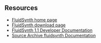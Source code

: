 
##  Resources 




+  [
	    FluidSynth home page
	  ](http://sourceforge.net/apps/trac/fluidsynth/) 
+  [
	    FluidSynth download page
	  ](http://sourceforge.net/projects/fluidsynth/) 
+  [
	    FluidSynth 1.1 Developer Documentation
	  ](http://fluidsynth.sourceforge.net/api/) 
+  [
	    Source Archive fluidsynth Documentation
	  ](http://fluidsynth.sourcearchive.com/documentation/1.1.5-1/main.html) 


